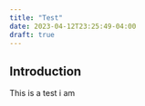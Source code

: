 ```yaml
---
title: "Test"
date: 2023-04-12T23:25:49-04:00
draft: true
---
```


## Introduction

This is a test
i am